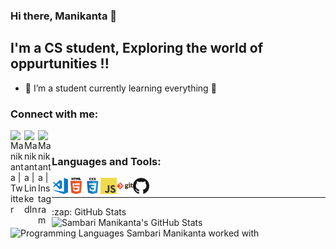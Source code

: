 ### Hi there, Manikanta 👋

## I'm a CS student, Exploring the world of oppurtunities !!

- 🌱 I’m a student currently learning everything 🤣

### Connect with me:

<!--
[<img align="left" alt="codeSTACKr.com" width="22px" src="https://raw.githubusercontent.com/iconic/open-iconic/master/svg/globe.svg" />][website]-->

[<img align="left" alt="Manikanta | Twitter" width="22px" src="https://cdn.jsdelivr.net/npm/simple-icons@v3/icons/twitter.svg" />][twitter]
[<img align="left" alt="Manikanta | LinkedIn" width="22px" src="https://cdn.jsdelivr.net/npm/simple-icons@v3/icons/linkedin.svg" />][linkedin]
[<img align="left" alt="Manikanta | Instagram" width="22px" src="https://cdn.jsdelivr.net/npm/simple-icons@v3/icons/instagram.svg" />][instagram]

<br />

### Languages and Tools:

<img align="left" alt="Visual Studio Code" width="26px" src="https://raw.githubusercontent.com/github/explore/80688e429a7d4ef2fca1e82350fe8e3517d3494d/topics/visual-studio-code/visual-studio-code.png" />
<img align="left" alt="HTML5" width="26px" src="https://raw.githubusercontent.com/github/explore/80688e429a7d4ef2fca1e82350fe8e3517d3494d/topics/html/html.png" />
<img align="left" alt="CSS3" width="26px" src="https://raw.githubusercontent.com/github/explore/80688e429a7d4ef2fca1e82350fe8e3517d3494d/topics/css/css.png" />
<img align="left" alt="JavaScript" width="26px" src="https://raw.githubusercontent.com/github/explore/80688e429a7d4ef2fca1e82350fe8e3517d3494d/topics/javascript/javascript.png" />
<img align="left" alt="Git" width="26px" src="https://raw.githubusercontent.com/github/explore/80688e429a7d4ef2fca1e82350fe8e3517d3494d/topics/git/git.png" />
<img align="left" alt="GitHub" width="26px" src="https://raw.githubusercontent.com/github/explore/78df643247d429f6cc873026c0622819ad797942/topics/github/github.png" />

<br />

<!--
[<img align="left" alt="Terminal" width="26px" src="https://raw.githubusercontent.com/github/explore/80688e429a7d4ef2fca1e82350fe8e3517d3494d/topics/terminal/terminal.png" />]-->

---
<!--<details>-->
  <summary>:zap: GitHub Stats</summary>

  <img align="left" alt="Sambari Manikanta's GitHub Stats" src="https://github-readme-stats.vercel.app/api?username=SambariManikanta09&show_icons=true&hide_border=true" />
<br />

 
 <img align="left" alt="Programming Languages Sambari Manikanta worked with" src="https://github-readme-stats.vercel.app/api/top-langs/?username=SambariManikanta09&layout=compact" />

<!--</details>-->

<!--Original Video link: https://youtu.be/ECuqb5Tv9qI-->


[twitter]: https://twitter.com/MANIKAN86870970/
[instagram]: https://www.instagram.com/sambarapumanikanta/
[linkedin]: https://www.linkedin.com/in/sambarimanikanta/
